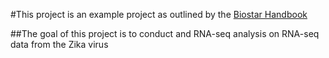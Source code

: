 #This project is an example project as outlined by the [Biostar Handbook](https://www.biostarhandbook.com)

##The goal of this project is to conduct and RNA-seq analysis on RNA-seq data from the Zika virus 
